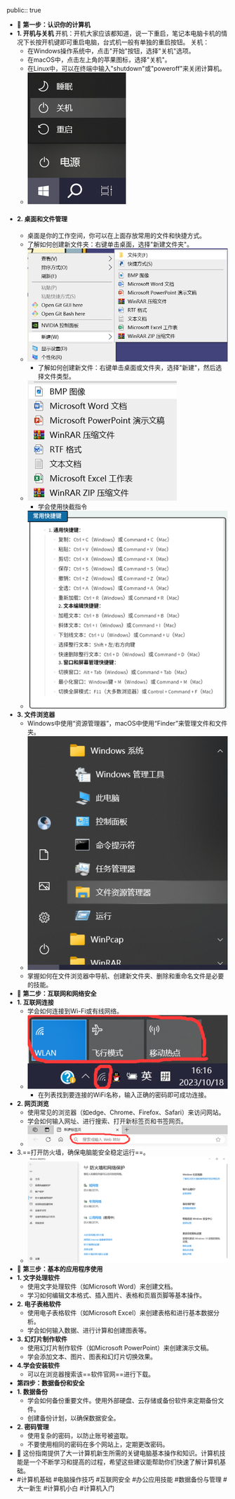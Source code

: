 public:: true

- 🔵 **第一步：认识你的计算机**
- **1. 开机与关机**
  开机：开机大家应该都知道，说一下重启，笔记本电脑卡机的情况下长按开机键即可重启电脑，台式机一般有单独的重启按钮。
  关机：
	- 在Windows操作系统中，点击"开始"按钮，选择"关机"选项。
	- 在macOS中，点击左上角的苹果图标，选择"关机"。
	- 在Linux中，可以在终端中输入"shutdown"或"poweroff"来关闭计算机。
	- ![image.png](../assets/image_1697611807872_0.png)
- #### 2. 桌面和文件管理
	- 桌面是你的工作空间，你可以在上面存放常用的文件和快捷方式。
	- 了解如何创建新文件夹：右键单击桌面，选择"新建文件夹"。
	- ![image.png](../assets/image_1697612103415_0.png)
		- 了解如何创建新文件：右键单击桌面或文件夹，选择"新建"，然后选择文件类型。
	- ![image.png](../assets/image_1697612281978_0.png)
		- 学会使用快截指令
	- ![image.png](../assets/image_1697616506378_0.png)
- **3. 文件浏览器**
	- Windows中使用“资源管理器”，macOS中使用“Finder”来管理文件和文件夹。
	- ![image.png](../assets/image_1697617240749_0.png)
	- 掌握如何在文件浏览器中导航、创建新文件夹、删除和重命名文件是必要的技能。
- 🔵 **第二步：互联网和网络安全**
- **1. 互联网连接**
	- 学会如何连接到Wi-Fi或有线网络。
	- ![image.png](../assets/image_1697617020850_0.png)
		- 在列表找到要连接的WiFi名称，输入正确的密码即可成功连接。
- **2. 网页浏览**
	- 使用常见的浏览器（如edge、Chrome、Firefox、Safari）来访问网站。
	- 学会如何输入网址、进行搜索、打开新标签页和书签网页。
	- ![image.png](../assets/image_1697617416712_0.png)
- 3.==打开防火墙，确保电脑能安全稳定运行==。
	- ![image.png](../assets/image_1697616958327_0.png)
- 🔵 **第三步：基本的应用程序使用**
- **1. 文字处理软件**
	- 使用文字处理软件（如Microsoft Word）来创建文档。
	- 学习如何编辑文本格式、插入图片、表格和页眉页脚等基本操作。
- **2. 电子表格软件**
	- 使用电子表格软件（如Microsoft Excel）来创建表格和进行基本数据分析。
	- 学会如何输入数据、进行计算和创建图表等。
- **3. 幻灯片制作软件**
	- 使用幻灯片制作软件（如Microsoft PowerPoint）来创建演示文稿。
	- 学会添加文本、图片、图表和幻灯片切换效果。
- **4.学会安装软件**
	- 可以在浏览器搜索该==软件官网==进行下载。
- **第四步：数据备份和安全**
- **1. 数据备份**
	- 学会如何备份重要文件。使用外部硬盘、云存储或备份软件来定期备份文件。
	- 创建备份计划，以确保数据安全。
- **2. 密码管理**
	- 使用复杂的密码，以防止账号被盗取。
	- 不要使用相同的密码在多个网站上，定期更改密码。
- 🔵 这份指南提供了大一计算机新生所需的关键电脑基本操作和知识。计算机技能是一个不断学习和提高的过程，希望这些建议能帮助你们快速了解计算机基础。
- #计算机基础 #电脑操作技巧 #互联网安全 #办公应用技能 #数据备份与管理 #大一新生 #计算机小白 #计算机入门